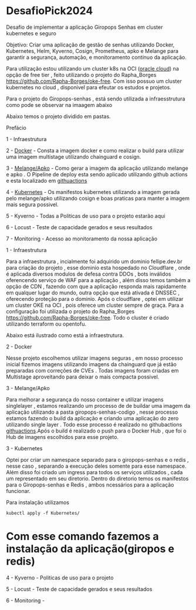 # DesafioPick2024
Desafio de implementar a aplicação  Giropops Senhas em cluster kubernetes e seguro

Objetivo: Criar uma aplicação de gestão de senhas utilizando Docker, Kubernetes, Helm, Kyverno, Cosign, Prometheus, apko e Melange para garantir a segurança, automação, e monitoramento contínuo da aplicação.

Para utilização estou utilizando um cluster k8s na OCI ([oracle cloud](https://cloud.oracle.com/)) na opção de free tier , feito utilizando o projeto do Rapha_Borges https://github.com/Rapha-Borges/oke-free. Com isso possuo um cluster kubernetes no cloud , disponivel para efeutar os estudos e projetos.

Para o projeto do Giropops-senhas , está sendo utilizada a infraesstrutura como pode se observar na imaagem abaixo 

Abaixo temos o projeto dividido em pastas. 

Prefácio

1 - Infraestrutura 

2 - [Docker](https://github.com/fellipe85/DesafioPick2024/tree/main/Docker) - Consta a imagem docker e como realizar o build para utilizar uma imagem multistage utilizando chainguard e cosign.

3 - [Melange/Apko](https://github.com/fellipe85/DesafioPick2024/tree/main/melange-apko) - Como gerar a imagem da aplicação utilizando melange e apko . O Pipeline de deploy esta sendo aplicado utilizando github actions e esta localizado em [githuactions](https://github.com/fellipe85/DesafioPick2024/tree/main/.github/workflows)

4 - [Kubernetes](https://github.com/fellipe85/DesafioPick2024/tree/main/Kubernetes) - Os manifestos kubernetes utilizando a imagem gerada pelo melange/apko utilizando cosign e boas praticas para manter a imagem mais segura possivel.

5 - Kyverno - Todas a Politicas de uso para o projeto estarão aqui

6 - Locust - Teste de capacidade gerados e seus resultados

7 - Monitoring - Acesso ao monitoramento da nossa aplicação


1 - Infraestrutura

Para a infraestrutura , incialmente foi adquirido um dominio fellipe.dev.br para criação do projeto , esse dominio esta hospedado no Cloudflare , onde é aplicada diversos modulos de defesa contra DDOs , bots inválidos oferencendo serviço de WAF para a aplicação , além disso temos também a opção de CDN , fazendo com que a aplicação responda mais rapidamente em qualquer lugar do mundo, outra opção que está ativada é DNSSEC , oferecendo proteção para o dominio. Após o cloudflare , optei em utilizar um cluster OKE na OCI , pois oferece um cluster sempre de graça. Para a configuração foi utilizada o projeto do Rapha_Borges https://github.com/Rapha-Borges/oke-free. Todo o cluster é criado utilizando terraform ou opentofu. 

Abaixo está ilustrado como está a infraestrutura.

2 - Docker 

Nesse projeto escolhemos utilizar imagens seguras , em nosso processo inicial fizemos imagens utilizando imagens da chainguard que já estão preparadas com correções de CVEs . Todas imagens foram criadas em Multistage aproveitando para deixar o mais compacta possivel.


3 - Melange/Apko

Para melhorar a segurança do nosso container e utilizar imagens singlelayer , estamos realizando um processo de de buildar uma imagem da aplicação utilizando a pasta giropops-senhas-codigo , nesse processo estamos fazendo o build da aplicação e criando uma aplicação do zero utilizando single layer . Todo esse processo é realizado no githubactions [githuactions](https://github.com/fellipe85/DesafioPick2024/tree/main/.github/workflows).Após o build é realizado o push para o Docker Hub , que foi o Hub de imagens escolhidos para esse projeto.

3 - Kubernetes

Optei por criar um namespace separado para o giropops-senhas e o redis , nesse caso , separando a execução deles somente para esse namespace. Além disso foi criado um ingress para todos os serviços utilizados , cada um representado em seu diretorio. Dentro do diretorio temos os manifestos para o Giropops-senhas e Redis , ambos ncessários para a aplicação funcionar. 

Para instalação utilizamos 

```shell
kubectl apply -f Kubernetes/ 
```

Com esse comando fazemos a instalação da aplicação(giropos e redis) 
=======
4 - Kyverno - Politicas de uso para o projeto

5 - Locust - Teste de capacidade gerados e seus resultados 

6 - Monitoring - 
